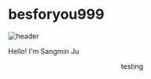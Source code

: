 # besforyou999

![header](https://capsule-render.vercel.app/api?type=waving&color=auto&height=150&section=header&fontSize=30)

Hello! I'm Sangmin Ju 

<center> testing </center>
